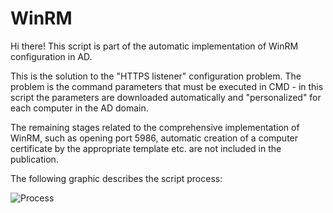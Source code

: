 # WinRM

Hi there!
This script is part of the automatic implementation of WinRM configuration in AD.

This is the solution to the "HTTPS listener" configuration problem. 
The problem is the command parameters that must be executed in CMD - in this script the parameters are downloaded automatically and "personalized" for each computer in the AD domain.

The remaining stages related to the comprehensive implementation of WinRM, such as opening port 5986, automatic creation of a computer certificate by the appropriate template etc. are not included in the publication.

The following graphic describes the script process:

![Process](/WinRM/src/winrm.png?raw=true "Process")
